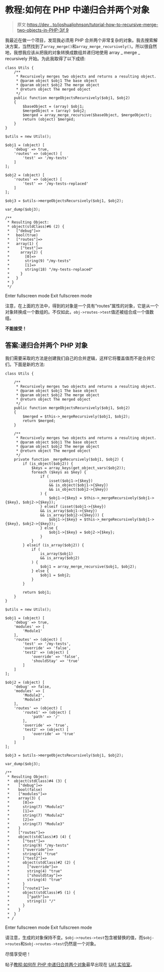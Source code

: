 # 教程:如何在 PHP 中递归合并两个对象

> 原文:[https://dev . to/joshualjohnson/tutorial-how-to-recursive-merge-two-objects-in-PHP-3jf 9](https://dev.to/joshualjohnson/tutorial-how-to-recursively-merge-two-objects-in-php-3jf9)

我最近在做一个项目，发现我必须用 PHP 合并两个非常复杂的对象。我去搜索解决方案，当然找到了`array_merge()`和`array_merge_recursively()`。所以很自然地，我想我应该从把我的对象转换成数组并递归地使用 array _ merge _ recursively 开始。为此我取得了以下成绩:

```
class Utils {
    /**
     * Recursively merges two objects and returns a resulting object.
     * @param object $obj1 The base object
     * @param object $obj2 The merge object
     * @return object The merged object
     */
    public function mergeObjectsRecursively($obj1, $obj2)
    {
        $baseObject = (array) $obj1;
        $mergeObject = (array) $obj2;
        $merged = array_merge_recursive($baseObject, $mergeObject);
        return (object) $merged;
    }
}

$utils = new Utils();

$obj1 = (object) [
    'debug' => true,
    'routes' => (object) [
        'test' => '/my-tests'
    ]
];

$obj2 = (object) [
    'routes' => (object) [
        'test' => '/my-tests-replaced'
    ]
];

$obj3 = $utils->mergeObjectsRecursively($obj1, $obj2);

var_dump($obj3);

/**
 * Resulting Object:
 * object(stdClass)#6 (2) {
 *   ["debug"]=>
 *   bool(true)
 *   ["routes"]=>
 *   array(1) {
 *     ["test"]=>
 *     array(2) {
 *       [0]=>
 *       string(9) "/my-tests"
 *       [1]=>
 *       string(18) "/my-tests-replaced"
 *     }
 *   }
 * }
 */ 
```

Enter fullscreen mode Exit fullscreen mode

注意，在上面的方法中，得到的对象是一个具有“routes”属性的对象，它是从一个对象转换成一个数组的。不仅如此，`obj->routes->test`值还被组合成一个值数组。

**不能接受！**

## 答案:递归合并两个 PHP 对象

我们需要采取的方法是创建我们自己的合并逻辑，这样它将覆盖值而不是合并它们。下面是新的方法:

```
class Utils {

    /**
     * Recursively merges two objects and returns a resulting object.
     * @param object $obj1 The base object
     * @param object $obj2 The merge object
     * @return object The merged object
     */
    public function mergeObjectsRecursively($obj1, $obj2)
    {
        $merged = $this->_mergeRecursively($obj1, $obj2);
        return $merged;
    }

    /**
     * Recursively merges two objects and returns a resulting object.
     * @param object $obj1 The base object
     * @param object $obj2 The merge object
     * @return object The merged object
     */
    private function _mergeRecursively($obj1, $obj2) {
        if (is_object($obj2)) {
            $keys = array_keys(get_object_vars($obj2));
            foreach ($keys as $key) {
                if (
                    isset($obj1->{$key})
                    && is_object($obj1->{$key})
                    && is_object($obj2->{$key})
                ) {
                    $obj1->{$key} = $this->_mergeRecursively($obj1->{$key}, $obj2->{$key});
                } elseif (isset($obj1->{$key})
                && is_array($obj1->{$key})
                && is_array($obj2->{$key})) {
                    $obj1->{$key} = $this->_mergeRecursively($obj1->{$key}, $obj2->{$key});
                } else {
                    $obj1->{$key} = $obj2->{$key};
                }
            }
        } elseif (is_array($obj2)) {
            if (
                is_array($obj1)
                && is_array($obj2)
            ) {
                $obj1 = array_merge_recursive($obj1, $obj2);
            } else {
                $obj1 = $obj2;
            }
        }

        return $obj1;
    }
}

$utils = new Utils();

$obj1 = (object) [
    'debug' => true,
    'modules' => [
        'Module1'
    ],
    'routes' => (object) [
        'test' => '/my-tests',
        'override' => 'false',
        'test2' => (object) [
            'override' => 'false',
            'shouldStay' => 'true'
        ]
    ]
];

$obj2 = (object) [
    'debug' => false,
    'modules' => [
        'Module2',
        'Module3'
    ],
    'routes' => (object) [
        'route1' => (object) [
            'path' => '/'
        ],
        'override' => 'true',
        'test2' => (object) [
            'override' => 'true'
        ]
    ]
];

$obj3 = $utils->mergeObjectsRecursively($obj1, $obj2);

var_dump($obj3);

/**
 * Resulting Object:
 *  object(stdClass)#4 (3) {
 *    ["debug"]=>
 *    bool(false)
 *    ["modules"]=>
 *    array(3) {
 *      [0]=>
 *      string(7) "Module1"
 *      [1]=>
 *      string(7) "Module2"
 *      [2]=>
 *      string(7) "Module3"
 *    }
 *    ["routes"]=>
 *    object(stdClass)#3 (4) {
 *      ["test"]=>
 *      string(9) "/my-tests"
 *      ["override"]=>
 *      string(4) "true"
 *      ["test2"]=>
 *      object(stdClass)#2 (2) {
 *        ["override"]=>
 *        string(4) "true"
 *        ["shouldStay"]=>
 *        string(4) "true"
 *      }
 *      ["route1"]=>
 *      object(stdClass)#5 (1) {
 *        ["path"]=>
 *        string(1) "/"
 *      }
 *    }
 *  }
 * / 
```

Enter fullscreen mode Exit fullscreen mode

请注意，生成的对象保持不变。`$obj->routes->test`包含被替换的值，而`$obj->routes`和`$obj->routes->test`仍然是一个对象。

尽情享受吧！

帖子[教程:如何在 PHP 中递归合并两个对象](https://ua1.us/news/tutorials/tutorial-how-to-recursively-merge-two-objects-in-php/)最早出现在 [UA1 实验室](https://ua1.us)。